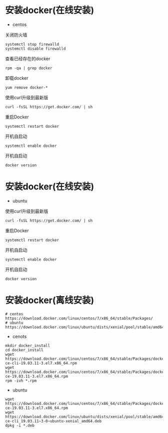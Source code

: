 # 安装docker(在线安装)
- centos

关闭防火墙
```
systemctl stop firewalld
systemctl disable firewalld
```
查看已经存在的docker
```
rpm -qa | grep docker
```
卸载docker
```
yum remove docker-*
```
使用curl升级到最新版
```
curl -fsSL https://get.docker.com/ | sh
```
重启Docker
```
systemctl restart docker
```
开机自启动
```
systemctl enable docker
```
开机自启动
```
docker version
```
# 安装docker(在线安装)
- ubuntu

使用curl升级到最新版
```
curl -fsSL https://get.docker.com/ | sh
```
重启Docker
```
systemctl restart docker
```
开机自启动
```
systemctl enable docker
```
开机自启动
```
docker version
```
# 安装docker(离线安装)
```
# centos
https://download.docker.com/linux/centos/7/x86_64/stable/Packages/
# ubuntu
https://download.docker.com/linux/ubuntu/dists/xenial/pool/stable/amd64/
```
- cenots
```
mkdir docker_install
cd docker_install
wget https://download.docker.com/linux/centos/7/x86_64/stable/Packages/docker-ce-cli-19.03.11-3.el7.x86_64.rpm
wget https://download.docker.com/linux/centos/7/x86_64/stable/Packages/docker-ce-19.03.11-3.el7.x86_64.rpm
rpm -ivh *.rpm
```
- ubuntu
```
wget https://download.docker.com/linux/centos/7/x86_64/stable/Packages/docker-ce-19.03.11-3.el7.x86_64.rpm
wget https://download.docker.com/linux/ubuntu/dists/xenial/pool/stable/amd64/docker-ce-cli_19.03.11~3-0~ubuntu-xenial_amd64.deb
dpkg -i *.deb
```